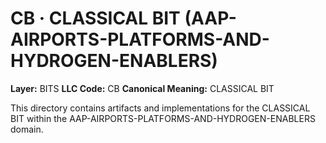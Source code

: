 # CB · CLASSICAL BIT (AAP-AIRPORTS-PLATFORMS-AND-HYDROGEN-ENABLERS)

**Layer:** BITS
**LLC Code:** CB
**Canonical Meaning:** CLASSICAL BIT

This directory contains artifacts and implementations for the CLASSICAL BIT within the AAP-AIRPORTS-PLATFORMS-AND-HYDROGEN-ENABLERS domain.
